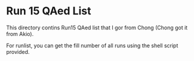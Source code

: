 Run 15 QAed List
===================

This directory contins Run15 QAed list that I gor from Chong (Chong got it from Akio).

For runlist, you can get the fill number of all runs using the shell script provided.

